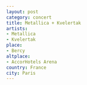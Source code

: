 ```yaml
---
layout: post
category: concert
title: Metallica + Kvelertak
artists: 
- Metallica
- Kvelertak
place: 
- Bercy
altplace:
- AccorHotels Arena
country: France
city: Paris
---
```


